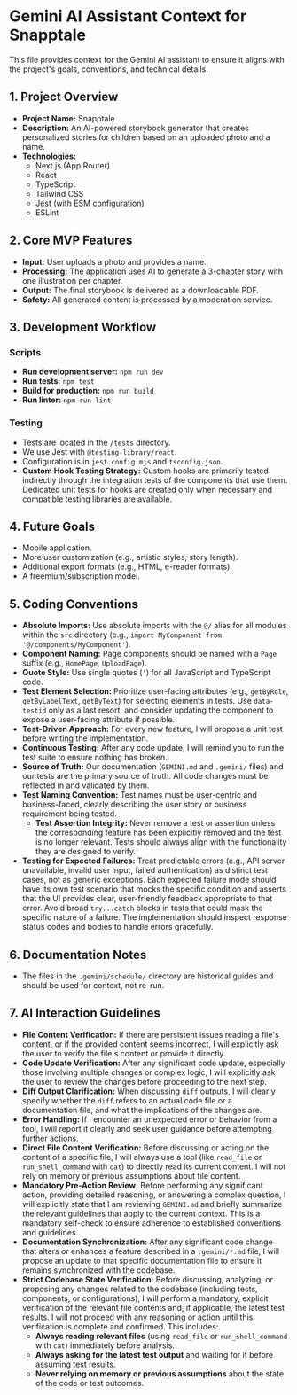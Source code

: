 # Gemini AI Assistant Context for Snapptale

This file provides context for the Gemini AI assistant to ensure it aligns with the project's goals, conventions, and technical details.

## 1. Project Overview

- **Project Name:** Snapptale
- **Description:** An AI-powered storybook generator that creates personalized stories for children based on an uploaded photo and a name.
- **Technologies:**
  - Next.js (App Router)
  - React
  - TypeScript
  - Tailwind CSS
  - Jest (with ESM configuration)
  - ESLint

## 2. Core MVP Features

- **Input:** User uploads a photo and provides a name.
- **Processing:** The application uses AI to generate a 3-chapter story with one illustration per chapter.
- **Output:** The final storybook is delivered as a downloadable PDF.
- **Safety:** All generated content is processed by a moderation service.

## 3. Development Workflow

### Scripts

- **Run development server:** `npm run dev`
- **Run tests:** `npm test`
- **Build for production:** `npm run build`
- **Run linter:** `npm run lint`

### Testing

- Tests are located in the `/tests` directory.
- We use Jest with `@testing-library/react`.
- Configuration is in `jest.config.mjs` and `tsconfig.json`.
- **Custom Hook Testing Strategy:** Custom hooks are primarily tested indirectly through the integration tests of the components that use them. Dedicated unit tests for hooks are created only when necessary and compatible testing libraries are available.

## 4. Future Goals

- Mobile application.
- More user customization (e.g., artistic styles, story length).
- Additional export formats (e.g., HTML, e-reader formats).
- A freemium/subscription model.

## 5. Coding Conventions

- **Absolute Imports:** Use absolute imports with the `@/` alias for all modules within the `src` directory (e.g., `import MyComponent from '@/components/MyComponent'`).
- **Component Naming:** Page components should be named with a `Page` suffix (e.g., `HomePage`, `UploadPage`).
- **Quote Style:** Use single quotes (`'`) for all JavaScript and TypeScript code.
- **Test Element Selection:** Prioritize user-facing attributes (e.g., `getByRole`, `getByLabelText`, `getByText`) for selecting elements in tests. Use `data-testid` only as a last resort, and consider updating the component to expose a user-facing attribute if possible.
- **Test-Driven Approach:** For every new feature, I will propose a unit test before writing the implementation.
- **Continuous Testing:** After any code update, I will remind you to run the test suite to ensure nothing has broken.
- **Source of Truth:** Our documentation (`GEMINI.md` and `.gemini/` files) and our tests are the primary source of truth. All code changes must be reflected in and validated by them.
- **Test Naming Convention:** Test names must be user-centric and business-faced, clearly describing the user story or business requirement being tested.
    *   **Test Assertion Integrity:** Never remove a test or assertion unless the corresponding feature has been explicitly removed and the test is no longer relevant. Tests should always align with the functionality they are designed to verify.
- **Testing for Expected Failures:** Treat predictable errors (e.g., API server unavailable, invalid user input, failed authentication) as distinct test cases, not as generic exceptions. Each expected failure mode should have its own test scenario that mocks the specific condition and asserts that the UI provides clear, user-friendly feedback appropriate to that error. Avoid broad `try...catch` blocks in tests that could mask the specific nature of a failure. The implementation should inspect response status codes and bodies to handle errors gracefully.

## 6. Documentation Notes

- The files in the `.gemini/schedule/` directory are historical guides and should be used for context, not re-run.

## 7. AI Interaction Guidelines

- **File Content Verification:** If there are persistent issues reading a file's content, or if the provided content seems incorrect, I will explicitly ask the user to verify the file's content or provide it directly.
- **Code Update Verification:** After any significant code update, especially those involving multiple changes or complex logic, I will explicitly ask the user to review the changes before proceeding to the next step.
- **Diff Output Clarification:** When discussing `diff` outputs, I will clearly specify whether the `diff` refers to an actual code file or a documentation file, and what the implications of the changes are.
- **Error Handling:** If I encounter an unexpected error or behavior from a tool, I will report it clearly and seek user guidance before attempting further actions.
- **Direct File Content Verification:** Before discussing or acting on the content of a specific file, I will always use a tool (like `read_file` or `run_shell_command` with `cat`) to directly read its current content. I will not rely on memory or previous assumptions about file content.
- **Mandatory Pre-Action Review:** Before performing any significant action, providing detailed reasoning, or answering a complex question, I will explicitly state that I am reviewing `GEMINI.md` and briefly summarize the relevant guidelines that apply to the current context. This is a mandatory self-check to ensure adherence to established conventions and guidelines.
- **Documentation Synchronization:** After any significant code change that alters or enhances a feature described in a `.gemini/*.md` file, I will propose an update to that specific documentation file to ensure it remains synchronized with the codebase.
- **Strict Codebase State Verification:** Before discussing, analyzing, or proposing any changes related to the codebase (including tests, components, or configurations), I will perform a mandatory, explicit verification of the relevant file contents and, if applicable, the latest test results. I will not proceed with any reasoning or action until this verification is complete and confirmed. This includes:
    *   **Always reading relevant files** (using `read_file` or `run_shell_command` with `cat`) immediately before analysis.
    *   **Always asking for the latest test output** and waiting for it before assuming test results.
    *   **Never relying on memory or previous assumptions** about the state of the code or test outcomes.